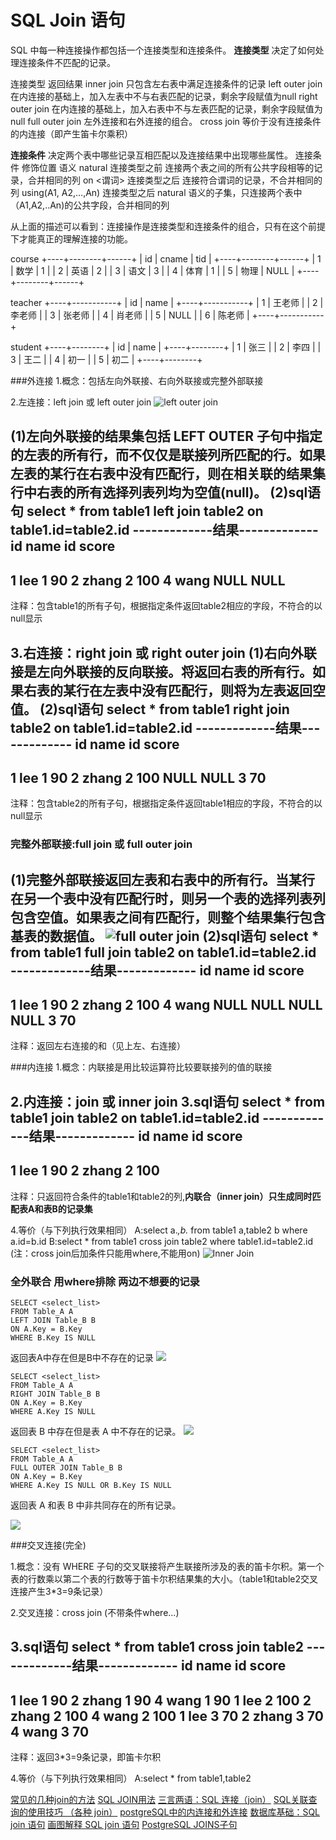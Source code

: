 # SQL Join 语句

SQL 中每一种连接操作都包括一个连接类型和连接条件。
**连接类型** 决定了如何处理连接条件不匹配的记录。

连接类型          返回结果
inner join        只包含左右表中满足连接条件的记录
left outer join   在内连接的基础上，加入左表中不与右表匹配的记录，剩余字段赋值为null
right outer join  在内连接的基础上，加入右表中不与左表匹配的记录，剩余字段赋值为null
full outer join   左外连接和右外连接的组合。
cross join        等价于没有连接条件的内连接（即产生笛卡尔乘积）

**连接条件** 决定两个表中哪些记录互相匹配以及连接结果中出现哪些属性。
连接条件            修饰位置      语义
natural             连接类型之前  连接两个表之间的所有公共字段相等的记录，合并相同的列
on <谓词>           连接类型之后  连接符合谓词的记录，不合并相同的列
using(A1, A2,…,An)  连接类型之后  natural 语义的子集，只连接两个表中（A1,A2,..An)的公共字段，合并相同的列

从上面的描述可以看到：连接操作是连接类型和连接条件的组合，只有在这个前提下才能真正的理解连接的功能。

course
+----+--------+------+
| id | cname  | tid  |
+----+--------+------+
|  1 | 数学   |    1 |
|  2 | 英语   |    2 |
|  3 | 语文   |    3 |
|  4 | 体育   |    1 |
|  5 | 物理   | NULL |
+----+--------+------+

teacher
+----+-----------+
| id | name      |
+----+-----------+
|  1 | 王老师    |
|  2 | 李老师    |
|  3 | 张老师    |
|  4 | 肖老师    |
|  5 | NULL      |
|  6 | 陈老师    |
+----+-----------+

student
+----+--------+
| id | name   |
+----+--------+
|  1 | 张三   |
|  2 | 李四   |
|  3 | 王二   |
|  4 | 初一   |
|  5 | 初二   |
+----+--------+



###外连接
1.概念：包括左向外联接、右向外联接或完整外部联接

2.左连接：left join 或 left outer join
![left outer join](./pics/left_outer_join.png)

(1)左向外联接的结果集包括 LEFT OUTER 子句中指定的左表的所有行，而不仅仅是联接列所匹配的行。如果左表的某行在右表中没有匹配行，则在相关联的结果集行中右表的所有选择列表列均为空值(null)。
(2)sql语句
select * from table1 left join table2 on table1.id=table2.id
-------------结果-------------
id name id score
------------------------------
1 lee 1 90
2 zhang 2 100
4 wang NULL NULL
------------------------------
注释：包含table1的所有子句，根据指定条件返回table2相应的字段，不符合的以null显示

3.右连接：right join 或 right outer join
(1)右向外联接是左向外联接的反向联接。将返回右表的所有行。如果右表的某行在左表中没有匹配行，则将为左表返回空值。
(2)sql语句
select * from table1 right join table2 on table1.id=table2.id
-------------结果-------------
id name    id score
------------------------------
1 lee      1 90
2 zhang    2 100
NULL NULL  3 70
------------------------------
注释：包含table2的所有子句，根据指定条件返回table1相应的字段，不符合的以null显示

### 完整外部联接:full join 或 full outer join 
(1)完整外部联接返回左表和右表中的所有行。当某行在另一个表中没有匹配行时，则另一个表的选择列表列包含空值。如果表之间有匹配行，则整个结果集行包含基表的数据值。
![full outer join](./pics/full_outer_join.png)
(2)sql语句
select * from table1 full join table2 on table1.id=table2.id
-------------结果-------------
id name id score
------------------------------
1 lee 1 90
2 zhang 2 100
4 wang NULL NULL
NULL NULL 3 70
------------------------------
注释：返回左右连接的和（见上左、右连接）

###内连接
1.概念：内联接是用比较运算符比较要联接列的值的联接

2.内连接：join 或 inner join
3.sql语句
select * from table1 join table2 on table1.id=table2.id
-------------结果-------------
id name id score
------------------------------
1 lee 1 90
2 zhang 2 100
------------------------------
注释：只返回符合条件的table1和table2的列,**内联合（inner join）只生成同时匹配表A和表B的记录集**

4.等价（与下列执行效果相同）
A:select a.*,b.* from table1 a,table2 b where a.id=b.id
B:select * from table1 cross join table2 where table1.id=table2.id  (注：cross join后加条件只能用where,不能用on)
![Inner Join](./pics/inner_join.png)


### 全外联合 用where排除 两边不想要的记录

```
SELECT <select_list>
FROM Table_A A
LEFT JOIN Table_B B
ON A.Key = B.Key
WHERE B.Key IS NULL
```
返回表A中存在但是B中不存在的记录
![](./pics/left_excluding_join.png)

```
SELECT <select_list> 
FROM Table_A A
RIGHT JOIN Table_B B
ON A.Key = B.Key
WHERE A.Key IS NULL
```
返回表 B 中存在但是表 A 中不存在的记录。
![](./pics/right_excluding_join.png)

```
SELECT <select_list>
FROM Table_A A
FULL OUTER JOIN Table_B B
ON A.Key = B.Key
WHERE A.Key IS NULL OR B.Key IS NULL
```
返回表 A 和表 B 中非共同存在的所有记录。

![](./pics/outer_excluding_join.png)

###交叉连接(完全)

1.概念：没有 WHERE 子句的交叉联接将产生联接所涉及的表的笛卡尔积。第一个表的行数乘以第二个表的行数等于笛卡尔积结果集的大小。（table1和table2交叉连接产生3*3=9条记录）

2.交叉连接：cross join (不带条件where...)

3.sql语句
select * from table1 cross join table2
-------------结果-------------
id name id score
------------------------------
1 lee 1 90
2 zhang 1 90
4 wang 1 90
1 lee 2 100
2 zhang 2 100
4 wang 2 100
1 lee 3 70
2 zhang 3 70
4 wang 3 70
------------------------------
注释：返回3*3=9条记录，即笛卡尔积

4.等价（与下列执行效果相同）
A:select * from table1,table2   


[常见的几种join的方法](http://bbs.csdn.net/topics/300232258)
[SQL JOIN用法](http://www.cnblogs.com/fatway/archive/2009/04/17/1693816.html)
[三言两语：SQL 连接（join）](http://blog.xiaohansong.com/2016/04/14/sql-join/?utm_source=tuicool&utm_medium=referral)
[SQL关联查询的使用技巧 （各种 join）](http://www.cnblogs.com/fzstruggle/p/5735301.html?utm_source=tuicool&utm_medium=referral)
[]()
[postgreSQL中的内连接和外连接](http://blog.csdn.net/u011008029/article/details/49884375)
[数据库基础：SQL join 语句](http://www.jianshu.com/p/3a47800bd159)
[画图解释 SQL join 语句](https://linux.cn/article-5837-rss.html?utm_source=tuicool&utm_medium=referral)
[PostgreSQL JOINS子句](http://www.yiibai.com/html/postgresql/2013/080569.html)



